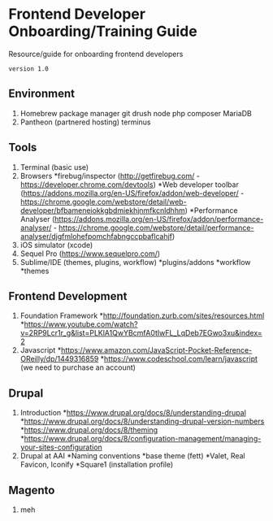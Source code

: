 # Frontend Developer Onboarding/Training Guide
Resource/guide for onboarding frontend developers

`version 1.0`

## Environment

1. Homebrew package manager
        git
        drush
        node
        php
        composer
        MariaDB
2. Pantheon (partnered hosting)
        terminus


## Tools

1. Terminal (basic use)
2. Browsers
  *firebug/inspector (http://getfirebug.com/ - https://developer.chrome.com/devtools)
  *Web developer toolbar (https://addons.mozilla.org/en-US/firefox/addon/web-developer/ - https://chrome.google.com/webstore/detail/web-developer/bfbameneiokkgbdmiekhjnmfkcnldhhm)
  *Performance Analyser (https://addons.mozilla.org/en-US/firefox/addon/performance-analyser/ - https://chrome.google.com/webstore/detail/performance-analyser/djgfmlohefpomchfabngccpbaflcahjf)
3. iOS simulator (xcode)
4. Sequel Pro (https://www.sequelpro.com/)
5. Sublime/IDE (themes, plugins, workflow)
  *plugins/addons
  *workflow
  *themes

    
## Frontend Development

1. Foundation Framework
  *http://foundation.zurb.com/sites/resources.html
  *https://www.youtube.com/watch?v=2RP9Lcr1r_g&list=PLKlA1QwYBcmfA0tIwFL_LqDeb7EGwo3xu&index=2 
2. Javascript
  *https://www.amazon.com/JavaScript-Pocket-Reference-OReilly/dp/1449316859
  *https://www.codeschool.com/learn/javascript (we need to purchase an account)


## Drupal
1. Introduction
  *https://www.drupal.org/docs/8/understanding-drupal
  *https://www.drupal.org/docs/8/understanding-drupal-version-numbers
  *https://www.drupal.org/docs/8/theming
  *https://www.drupal.org/docs/8/configuration-management/managing-your-sites-configuration 
2. Drupal at AAI
  *Naming conventions
  *base theme (fett)
  *Valet, Real Favicon, Iconify
  *Square1 (installation profile)


## Magento
1. meh
